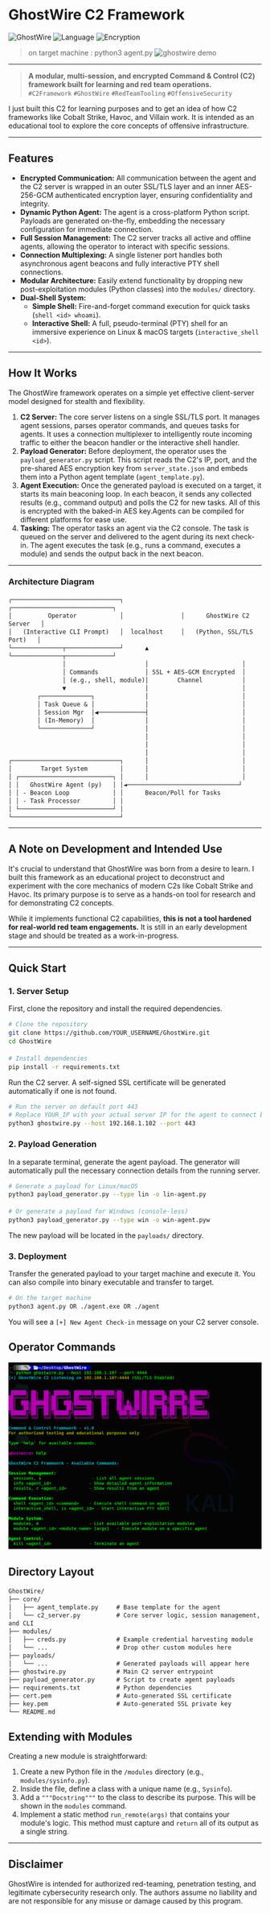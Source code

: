 # GhostWire C2 Framework

![GhostWire](https://img.shields.io/badge/GhostWire-C2-blueviolet) ![Language](https://img.shields.io/badge/Language-Python-blue) ![Encryption](https://img.shields.io/badge/Encryption-AES--256--GCM-red)

> on target machine : python3 agent.py 
![ghostwire demo](GhostWire.gif)

---
> **A modular, multi-session, and encrypted Command & Control (C2) framework built for learning and red team operations.**  
> `#C2Framework` `#GhostWire` `#RedTeamTooling` `#OffensiveSecurity`

I just built this C2 for learning purposes and to get an idea of how C2 frameworks like Cobalt Strike, Havoc, and Villain work. It is intended as an educational tool to explore the core concepts of offensive infrastructure.

---

## Features

-   **Encrypted Communication:** All communication between the agent and the C2 server is wrapped in an outer SSL/TLS layer and an inner AES-256-GCM authenticated encryption layer, ensuring confidentiality and integrity.
-   **Dynamic Python Agent:** The agent is a cross-platform Python script. Payloads are generated on-the-fly, embedding the necessary configuration for immediate connection.
-   **Full Session Management:** The C2 server tracks all active and offline agents, allowing the operator to interact with specific sessions.
-   **Connection Multiplexing:** A single listener port handles both asynchronous agent beacons and fully interactive PTY shell connections.
-   **Modular Architecture:** Easily extend functionality by dropping new post-exploitation modules (Python classes) into the `modules/` directory.
-   **Dual-Shell System:**
    -   **Simple Shell:** Fire-and-forget command execution for quick tasks (`shell <id> whoami`).
    -   **Interactive Shell:** A full, pseudo-terminal (PTY) shell for an immersive experience on Linux & macOS targets (`interactive_shell <id>`).

---
## How It Works

The GhostWire framework operates on a simple yet effective client-server model designed for stealth and flexibility.

1.  **C2 Server:** The core server listens on a single SSL/TLS port. It manages agent sessions, parses operator commands, and queues tasks for agents. It uses a connection multiplexer to intelligently route incoming traffic to either the beacon handler or the interactive shell handler.
2.  **Payload Generator:** Before deployment, the operator uses the `payload_generator.py` script. This script reads the C2's IP, port, and the pre-shared AES encryption key from `server_state.json` and embeds them into a Python agent template (`agent_template.py`).
3.  **Agent Execution:** Once the generated payload is executed on a target, it starts its main beaconing loop. In each beacon, it sends any collected results (e.g., command output) and polls the C2 for new tasks. All of this is encrypted with the baked-in AES key.Agents can be compiled for different platforms for ease use.
4.  **Tasking:** The operator tasks an agent via the C2 console. The task is queued on the server and delivered to the agent during its next check-in. The agent executes the task (e.g., runs a command, executes a module) and sends the output back in the next beacon.

---
### Architecture Diagram

```text
┌──────────────────────────────┐                ┌────────────────────────────┐
│          Operator            │                │      GhostWire C2 Server   │
│   (Interactive CLI Prompt)   │  localhost     │   (Python, SSL/TLS Port)   │
└──────────────┬───────────────┘      ▲         └──────────────┬─────────────┘
               │                      │                          │
               │ Commands             │ SSL + AES-GCM Encrypted  │
               │ (e.g., shell, module)│        Channel           │
               ▼                      │                          │
        ┌──────────────┐              │                          │
        │ Task Queue & │              │                          │
        │ Session Mgr  │◀─────────────┤                          │
        │ (In-Memory)  │              │                          │
        └──────────────┘              │                          │
                                      │                          │
                                      │                          │
                                      │                          │
┌──────────────────────────────┐      │                          │
│        Target System         │      │                          │
│ ┌──────────────────────────┐ │      │                          │
│ │   GhostWire Agent (py)   │ │◄───────────────────────────────┘
│ │ - Beacon Loop            │ │      Beacon/Poll for Tasks
│ │ - Task Processor         │ │
│ └──────────────────────────┘ │
└──────────────────────────────┘
```

---
## A Note on Development and Intended Use

It's crucial to understand that GhostWire was born from a desire to learn. I built this framework as an educational project to deconstruct and experiment with the core mechanics of modern C2s like Cobalt Strike and Havoc. Its primary purpose is to serve as a hands-on tool for research and for demonstrating C2 concepts.

While it implements functional C2 capabilities, **this is not a tool hardened for real-world red team engagements.** It is still in an early development stage and should be treated as a work-in-progress.

---
## Quick Start

### 1. Server Setup

First, clone the repository and install the required dependencies.

```bash
# Clone the repository
git clone https://github.com/YOUR_USERNAME/GhostWire.git
cd GhostWire

# Install dependencies
pip install -r requirements.txt
```

Run the C2 server. A self-signed SSL certificate will be generated automatically if one is not found.

```bash
# Run the server on default port 443
# Replace YOUR_IP with your actual server IP for the agent to connect back to . also you can choose port also for your choice.
python3 ghostwire.py --host 192.168.1.102 --port 443
```

### 2. Payload Generation

In a separate terminal, generate the agent payload. The generator will automatically pull the necessary connection details from the running server.

```bash
# Generate a payload for Linux/macOS
python3 payload_generator.py --type lin -o lin-agent.py

# Or generate a payload for Windows (console-less)
python3 payload_generator.py --type win -o win-agent.pyw
```

The new payload will be located in the `payloads/` directory.

### 3. Deployment

Transfer the generated payload to your target machine and execute it.
You can also compile into binary executable and transfer to target.

```bash
# On the target machine
python3 agent.py OR ./agent.exe OR ./agent
```

You will see a `[+] New Agent Check-in` message on your C2 server console.

## Operator Commands

![screenshot help](GhostWire-Help.png)
## Directory Layout

```
GhostWire/
├── core/
│   ├── agent_template.py     # Base template for the agent
│   └── c2_server.py          # Core server logic, session management, and CLI
├── modules/
│   ├── creds.py              # Example credential harvesting module
│   └── ...                   # Drop other custom modules here
├── payloads/
│   └── ...                   # Generated payloads will appear here
├── ghostwire.py              # Main C2 server entrypoint
├── payload_generator.py      # Script to create agent payloads
├── requirements.txt          # Python dependencies
├── cert.pem                  # Auto-generated SSL certificate
├── key.pem                   # Auto-generated SSL private key
└── README.md
```

## Extending with Modules

Creating a new module is straightforward:

1.  Create a new Python file in the `/modules` directory (e.g., `modules/sysinfo.py`).
2.  Inside the file, define a class with a unique name (e.g., `Sysinfo`).
3.  Add a `"""Docstring"""` to the class to describe its purpose. This will be shown in the `modules` command.
4.  Implement a static method `run_remote(args)` that contains your module's logic. This method must capture and `return` all of its output as a single string.

---

## Disclaimer

GhostWire is intended for authorized red-teaming, penetration testing, and legitimate cybersecurity research only. The authors assume no liability and are not responsible for any misuse or damage caused by this program.
